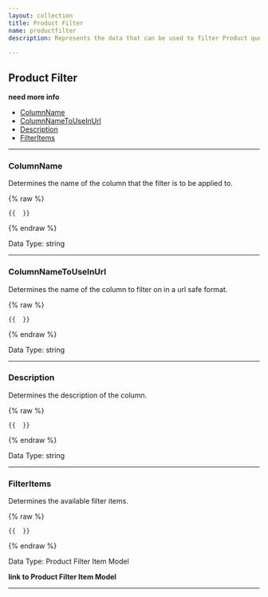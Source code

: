 ```yaml
---
layout: collection
title: Product Filter
name: productfilter
description: Represents the data that can be used to filter Product queries.
 
---
```


## Product Filter 

__need more info__

* [ColumnName](#columnname)
* [ColumnNameToUseInUrl](#columnnametouseinurl)
* [Description](#description)
* [FilterItems](#filteritems)

---

<a name="columnname"></a>
### ColumnName
Determines the name of the column that the filter is to be applied to.

{% raw %}
```liquid
{{  }}

```
{% endraw %}

Data Type: string

---

<a name="columnnametouseinurl"></a>
### ColumnNameToUseInUrl
Determines the name of the column to filter on in a url safe format.

{% raw %}
```liquid
{{  }}

```
{% endraw %}

Data Type: string

---

<a name="description"></a>
### Description
Determines the description of the column.

{% raw %}
```liquid
{{  }}

```
{% endraw %}

Data Type: string

---

<a name="filteritems"></a>
### FilterItems
Determines the available filter items.

{% raw %}
```liquid
{{  }}

```
{% endraw %}

Data Type: Product Filter Item Model

__link to Product Filter Item Model__

---